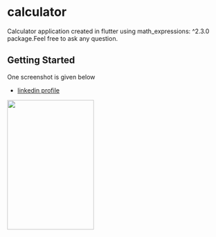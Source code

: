 # calculator

Calculator application created in flutter using math_expressions: ^2.3.0 package.Feel free to ask any question.

## Getting Started

One screenshot is given below

- [linkedin profile](https://www.linkedin.com/in/muhammad-shoaib-860b0a19a?lipi=urn%3Ali%3Apage%3Ad_flagship3_profile_view_base_contact_details%3B8auAYbbtRHGzOYIwCS6a5g%3D%3D)

<img src="https://user-images.githubusercontent.com/66320156/156767297-e46bf704-6d87-4d4b-9788-0c20e4794171.png" width="200" height="300"/>
